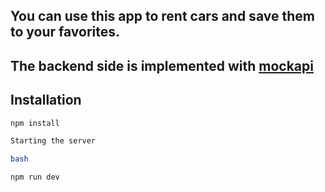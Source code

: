 ## You can use this app to rent cars and save them to your favorites.

## The backend side is implemented with [mockapi](https://mockapi.io)

## Installation

```bash
npm install

Starting the server

bash

npm run dev

```
